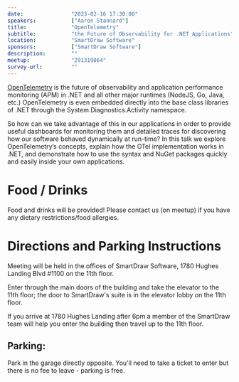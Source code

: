 ```yaml
---
date:               "2023-02-16 17:30:00"
speakers:           ["Aaron Stannard"]
title:              "OpenTelemetry"
subtitle:           "the Future of Observability for .NET Applications"
location:           "SmartDraw Software"
sponsors:           ["SmartDraw Software"]
description:        ""
meetup:             "291319864"
survey-url:         ""
---
```


[OpenTelemetry](https://opentelemetry.io/) is the future of observability and application performance monitoring (APM) in .NET and all other major runtimes (NodeJS, Go, Java, etc.) OpenTelemetry is even embedded directly into the base class libraries of .NET through the System.Diagnostics.Activity namespace.

So how can we take advantage of this in our applications in order to provide useful dashboards for monitoring them and detailed traces for discovering how our software behaved dynamically at run-time?
In this talk we explore OpenTelemetry’s concepts, explain how the OTel implementation works in .NET, and demonstrate how to use the syntax and NuGet packages quickly and easily inside your own applications.

# Food / Drinks
Food and drinks will be provided! Please contact us (on meetup) if you have any dietary restrictions/food allergies.

# Directions and Parking Instructions

Meeting will be held in the offices of SmartDraw Software, 1780 Hughes Landing Blvd #1100 on the 11th floor.

Enter through the main doors of the building and take the elevator to the 11th floor; the door to SmartDraw's suite is in the elevator lobby on the 11th floor.

If you arrive at 1780 Hughes Landing after 6pm a member of the SmartDraw team will help you enter the building then travel up to the 11th floor.

## Parking:

Park in the garage directly opposite. You'll need to take a ticket to enter but there is no fee to leave - parking is free.